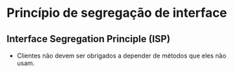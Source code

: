 # Princípio de segregação de interface
## Interface Segregation Principle (ISP)

- Clientes não devem ser obrigados a depender de métodos que eles não usam.

